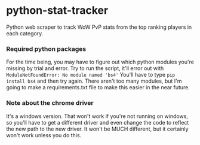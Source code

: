 # python-stat-tracker
Python web scraper to track WoW PvP stats from the top ranking players in each category.

### Required python packages
For the time being, you may have to figure out which python modules you're missing by trial and error. Try to run the script, it'll error out with ```ModuleNotFoundError: No module named 'bs4'``` 
You'll have to type ```pip install bs4``` and then try again. There aren't too many modules, but I'm going to make a requirements.txt file to make this easier in the near future.

### Note about the chrome driver
It's a windows version. That won't work if you're not running on windows, so you'll have to get a different driver and even change the code to reflect the new path to the new driver. It won't be MUCH different, but it certainly won't work unless you do this.
